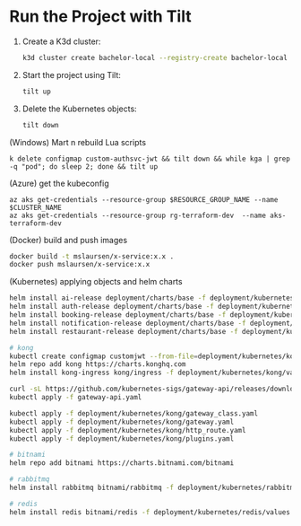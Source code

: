 # Run the Project with Tilt

1. Create a K3d cluster:
   ```bash
   k3d cluster create bachelor-local --registry-create bachelor-local
   ```

2. Start the project using Tilt:
   ```bash
   tilt up
   ```

3. Delete the Kubernetes objects:
   ```bash
   tilt down
   ```


(Windows) Mart n rebuild Lua scripts
```
k delete configmap custom-authsvc-jwt && tilt down && while kga | grep -q "pod"; do sleep 2; done && tilt up
```

(Azure) get the kubeconfig
```
az aks get-credentials --resource-group $RESOURCE_GROUP_NAME --name $CLUSTER_NAME
az aks get-credentials --resource-group rg-terraform-dev  --name aks-terraform-dev
```

(Docker) build and push images
```bash
docker build -t mslaursen/x-service:x.x .
docker push mslaursen/x-service:x.x
```


(Kubernetes) applying objects and helm charts
```bash
helm install ai-release deployment/charts/base -f deployment/kubernetes/ai_service/values.dev.yaml
helm install auth-release deployment/charts/base -f deployment/kubernetes/auth_service/values.dev.yaml
helm install booking-release deployment/charts/base -f deployment/kubernetes/booking_service/values.dev.yaml
helm install notification-release deployment/charts/base -f deployment/kubernetes/notification_service/values.dev.yaml
helm install restaurant-release deployment/charts/base -f deployment/kubernetes/restaurant_service/values.dev.yaml

# kong
kubectl create configmap customjwt --from-file=deployment/kubernetes/kong/custom-plugins/custom-authsvc-jwt
helm repo add kong https://charts.konghq.com
helm install kong-ingress kong/ingress -f deployment/kubernetes/kong/values.yaml

curl -sL https://github.com/kubernetes-sigs/gateway-api/releases/download/v1.1.0/standard-install.yaml -o gateway-api.yaml
kubectl apply -f gateway-api.yaml

kubectl apply -f deployment/kubernetes/kong/gateway_class.yaml
kubectl apply -f deployment/kubernetes/kong/gateway.yaml
kubectl apply -f deployment/kubernetes/kong/http_route.yaml
kubectl apply -f deployment/kubernetes/kong/plugins.yaml

# bitnami
helm repo add bitnami https://charts.bitnami.com/bitnami

# rabbitmq
helm install rabbitmq bitnami/rabbitmq -f deployment/kubernetes/rabbitmq/values.yaml

# redis
helm install redis bitnami/redis -f deployment/kubernetes/redis/values.yaml
```

